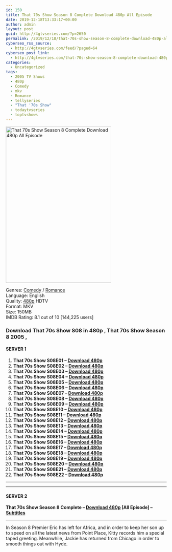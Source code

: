```yaml
---
id: 150
title: That 70s Show Season 8 Complete Download 480p All Episode
date: 2019-12-18T13:33:17+00:00
author: admin
layout: post
guid: http://4gtvseries.com/?p=2650
permalink: /2019/12/18/that-70s-show-season-8-complete-download-480p-all-episode/
cyberseo_rss_source:
  - http://4gtvseries.com/feed/?paged=64
cyberseo_post_link:
  - http://4gtvseries.com/that-70s-show-season-8-complete-download-480p-all-episode/
categories:
  - Uncategorized
tags:
  - 2005 TV Shows
  - 480p
  - Comedy
  - mkv
  - Romance
  - tellyseries
  - "That '70s Show"
  - todaytvseries
  - toptvshows
---
```

<img loading="lazy" class="aligncenter" src="https://2.bp.blogspot.com/-tQe-oT5gGrk/Xfop_pKDHVI/AAAAAAAAAiQ/6qXVnSbxV5grymSetjwlg3cvajRqIfBlQCK4BGAYYCw/s1600/That%2B70s%2BShow%2BSeason%2B8.jpg" alt="That 70s Show Season 8 Complete Download 480p All Episode" width="330" height="488" />

Genres:&nbsp;<a href="http://4gtvseries.com/tag/comedy/" data-wpel-link="internal">Comedy</a> / <a href="http://4gtvseries.com/tag/romance/" data-wpel-link="internal">Romance</a>  
Language: English  
Quality:&nbsp;<a href="http://4gtvseries.com/tag/480p/" data-wpel-link="internal">480p</a>&nbsp;HDTV  
Format: MKV  
Size: 150MB  
IMDB Rating: 8.1 out of 10 [144,225 users]

### **Download That 70s Show S08 in 480p , That 70s Show Season 8 2005 ,&nbsp;**

#### <span><strong>SERVER 1</strong></span>

  1. **That 70s Show S08E01 – <a href="http://slink.dl480p.xyz/ktDS1ixQ" data-wpel-link="external" target="_blank" rel="nofollow external noopener noreferrer" class="wpel-icon-left"><i class="wpel-icon fa fa-download" aria-hidden="true"></i>Download 480p</a>**
  2. **That 70s Show S08E02 – <a href="http://slink.dl480p.xyz/hZ0r734H" data-wpel-link="external" target="_blank" rel="nofollow external noopener noreferrer" class="wpel-icon-left"><i class="wpel-icon fa fa-download" aria-hidden="true"></i>Download 480p</a>**
  3. **That 70s Show S08E03 – <a href="http://slink.dl480p.xyz/nB6Rdhg" data-wpel-link="external" target="_blank" rel="nofollow external noopener noreferrer" class="wpel-icon-left"><i class="wpel-icon fa fa-download" aria-hidden="true"></i>Download 480p</a>**
  4. **That 70s Show S08E04 – <a href="http://slink.dl480p.xyz/cLjFj" data-wpel-link="external" target="_blank" rel="nofollow external noopener noreferrer" class="wpel-icon-left"><i class="wpel-icon fa fa-download" aria-hidden="true"></i>Download 480p</a>**
  5. **That 70s Show S08E05 – <a href="http://slink.dl480p.xyz/1zHO" data-wpel-link="external" target="_blank" rel="nofollow external noopener noreferrer" class="wpel-icon-left"><i class="wpel-icon fa fa-download" aria-hidden="true"></i>Download 480p</a>**
  6. **That 70s Show S08E06 – <a href="http://slink.dl480p.xyz/LrIDAxFq" data-wpel-link="external" target="_blank" rel="nofollow external noopener noreferrer" class="wpel-icon-left"><i class="wpel-icon fa fa-download" aria-hidden="true"></i>Download 480p</a>**
  7. **That 70s Show S08E07 – <a href="http://slink.dl480p.xyz/KY2C" data-wpel-link="external" target="_blank" rel="nofollow external noopener noreferrer" class="wpel-icon-left"><i class="wpel-icon fa fa-download" aria-hidden="true"></i>Download 480p</a>**
  8. **That 70s Show S08E08 – <a href="http://slink.dl480p.xyz/rCRl8" data-wpel-link="external" target="_blank" rel="nofollow external noopener noreferrer" class="wpel-icon-left"><i class="wpel-icon fa fa-download" aria-hidden="true"></i>Download 480p</a>**
  9. **That 70s Show S08E09 – <a href="http://slink.dl480p.xyz/KnkrG9YL" data-wpel-link="external" target="_blank" rel="nofollow external noopener noreferrer" class="wpel-icon-left"><i class="wpel-icon fa fa-download" aria-hidden="true"></i>Download 480p</a>**
 10. **That 70s Show S08E10 – <a href="http://slink.dl480p.xyz/ekTxR" data-wpel-link="external" target="_blank" rel="nofollow external noopener noreferrer" class="wpel-icon-left"><i class="wpel-icon fa fa-download" aria-hidden="true"></i>Download 480p</a>**
 11. **That 70s Show S08E11 – <a href="http://slink.dl480p.xyz/WPBU4WmG" data-wpel-link="external" target="_blank" rel="nofollow external noopener noreferrer" class="wpel-icon-left"><i class="wpel-icon fa fa-download" aria-hidden="true"></i>Download 480p</a>**
 12. **That 70s Show S08E12 – <a href="http://slink.dl480p.xyz/BWTpJ" data-wpel-link="external" target="_blank" rel="nofollow external noopener noreferrer" class="wpel-icon-left"><i class="wpel-icon fa fa-download" aria-hidden="true"></i>Download 480p</a>**
 13. **That 70s Show S08E13 – <a href="http://slink.dl480p.xyz/k5YAs" data-wpel-link="external" target="_blank" rel="nofollow external noopener noreferrer" class="wpel-icon-left"><i class="wpel-icon fa fa-download" aria-hidden="true"></i>Download 480p</a>**
 14. **That 70s Show S08E14 – <a href="http://slink.dl480p.xyz/9fVkLD" data-wpel-link="external" target="_blank" rel="nofollow external noopener noreferrer" class="wpel-icon-left"><i class="wpel-icon fa fa-download" aria-hidden="true"></i>Download 480p</a>**
 15. **That 70s Show S08E15 – <a href="http://slink.dl480p.xyz/cNAsWC" data-wpel-link="external" target="_blank" rel="nofollow external noopener noreferrer" class="wpel-icon-left"><i class="wpel-icon fa fa-download" aria-hidden="true"></i>Download 480p</a>**
 16. **That 70s Show S08E16 – <a href="http://slink.dl480p.xyz/fINtsjO0" data-wpel-link="external" target="_blank" rel="nofollow external noopener noreferrer" class="wpel-icon-left"><i class="wpel-icon fa fa-download" aria-hidden="true"></i>Download 480p</a>**
 17. **That 70s Show S08E17 – <a href="http://slink.dl480p.xyz/vusaPj" data-wpel-link="external" target="_blank" rel="nofollow external noopener noreferrer" class="wpel-icon-left"><i class="wpel-icon fa fa-download" aria-hidden="true"></i>Download 480p</a>**
 18. **That 70s Show S08E18 – <a href="http://slink.dl480p.xyz/itFk" data-wpel-link="external" target="_blank" rel="nofollow external noopener noreferrer" class="wpel-icon-left"><i class="wpel-icon fa fa-download" aria-hidden="true"></i>Download 480p</a>**
 19. **That 70s Show S08E19 – <a href="http://slink.dl480p.xyz/oUv8X" data-wpel-link="external" target="_blank" rel="nofollow external noopener noreferrer" class="wpel-icon-left"><i class="wpel-icon fa fa-download" aria-hidden="true"></i>Download 480p</a>**
 20. **That 70s Show S08E20 – <a href="http://slink.dl480p.xyz/b5JY" data-wpel-link="external" target="_blank" rel="nofollow external noopener noreferrer" class="wpel-icon-left"><i class="wpel-icon fa fa-download" aria-hidden="true"></i>Download 480p</a>**
 21. **That 70s Show S08E21 – <a href="http://slink.dl480p.xyz/vMx6RTa6" data-wpel-link="external" target="_blank" rel="nofollow external noopener noreferrer" class="wpel-icon-left"><i class="wpel-icon fa fa-download" aria-hidden="true"></i>Download 480p</a>**
 22. **That 70s Show S08E22 – <a href="http://slink.dl480p.xyz/AtpaCpWU" data-wpel-link="external" target="_blank" rel="nofollow external noopener noreferrer" class="wpel-icon-left"><i class="wpel-icon fa fa-download" aria-hidden="true"></i>Download 480p</a>**

* * *

* * *

#### <span><strong>SERVER 2</strong></span>

**That 70s Show Season 8 Complete – <a href="http://dl480p.xyz/2716/" data-wpel-link="external" target="_blank" rel="nofollow external noopener noreferrer" class="wpel-icon-left"><i class="wpel-icon fa fa-download" aria-hidden="true"></i>Download 480p</a> [All Episode] – <a href="https://subscene.com/subtitles/that-70s-show-eighth-season" data-wpel-link="external" target="_blank" rel="nofollow external noopener noreferrer" class="wpel-icon-left"><i class="wpel-icon fa fa-download" aria-hidden="true"></i>Subtitles</a>**

* * *

In Season 8 Premier Eric has left for Africa, and in order to keep her son up to speed on all the latest news from Point Place, Kitty records him a special taped greeting. Meanwhile, Jackie has returned from Chicago in order to smooth things out with Hyde.

<div align="center">
</div>
